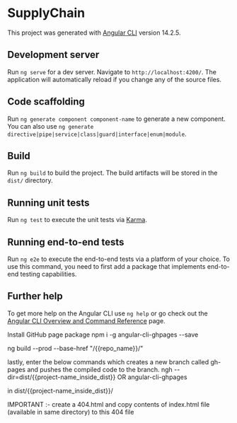 # SupplyChain

This project was generated with [Angular CLI](https://github.com/angular/angular-cli) version 14.2.5.

## Development server

Run `ng serve` for a dev server. Navigate to `http://localhost:4200/`. The application will automatically reload if you change any of the source files.

## Code scaffolding

Run `ng generate component component-name` to generate a new component. You can also use `ng generate directive|pipe|service|class|guard|interface|enum|module`.

## Build

Run `ng build` to build the project. The build artifacts will be stored in the `dist/` directory.

## Running unit tests

Run `ng test` to execute the unit tests via [Karma](https://karma-runner.github.io).

## Running end-to-end tests

Run `ng e2e` to execute the end-to-end tests via a platform of your choice. To use this command, you need to first add a package that implements end-to-end testing capabilities.

## Further help

To get more help on the Angular CLI use `ng help` or go check out the [Angular CLI Overview and Command Reference](https://angular.io/cli) page.


Install GitHub page package
npm i -g angular-cli-ghpages --save


ng build --prod --base-href "/{{repo_name}}/"


lastly, enter the below commands which creates a new branch called gh-pages and pushes
the compiled code to the branch.
ngh --dir=dist/{{project-name_inside_dist}}
OR
angular-cli-ghpages


in dist/{{project-name_inside_dist}}/

IMPORTANT :- create a 404.html and copy contents of index.html file (available in same directory) to this 404 file
